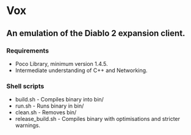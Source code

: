 <p><h1>Vox</h1></p>

<p><h2>An emulation of the Diablo 2 expansion client.</h2></p>


<h3>Requirements</h3>
<ul>
	<li>Poco Library, minimum version 1.4.5.</li>
	<li>Intermediate understanding of C++ and Networking.</li>
</ul>

<h3>Shell scripts</h3>
<ul>
	<li>build.sh - Compiles binary into bin/</li>
	<li>run.sh - Runs binary in bin/</li>
	<li>clean.sh - Removes bin/</li>
	<li>release_build.sh - Compiles binary with optimisations and stricter warnings.</li>
</ul>
